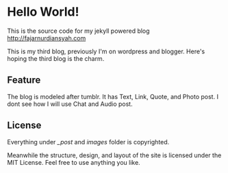 # Hello World!

This is the source code for my jekyll powered blog http://fajarnurdiansyah.com

This is my third blog, previously I'm on wordpress and blogger. 
Here's hoping the third blog is the charm.

## Feature
The blog is modeled after tumblr. It has Text, Link, Quote, and Photo post. 
I dont see how I will use Chat and Audio post.

## License
Everything under _\_post_ and _images_ folder is copyrighted.

Meanwhile the structure, design, and layout of 
the site is licensed under the MIT License. Feel free to use anything you like.


